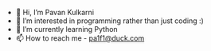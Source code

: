 - 👋 Hi, I’m Pavan Kulkarni
- 👀 I’m interested in programming rather than just coding :)
- 🌱 I’m currently learning Python
- 📫 How to reach me - pa1f1@duck.com 

<!---
pa1kulkarni05/pa1kulkarni05 is a ✨ special ✨ repository because its `README.md` (this file) appears on your GitHub profile.
You can click the Preview link to take a look at your changes.
--->
